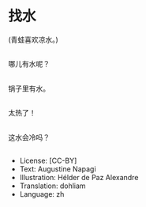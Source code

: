 # 找水
(青蛙喜欢凉水。)

##
哪儿有水呢？

##
锅子里有水。

##
太热了！

##
这水会冷吗？

##
* License: [CC-BY]
* Text: Augustine Napagi
* Illustration: Hélder de Paz Alexandre
* Translation: dohliam
* Language: zh
